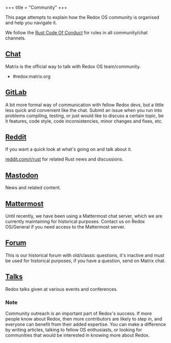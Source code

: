 +++
title = "Community"
+++

This page attempts to explain how the Redox OS community is organised and help you navigate it.

We follow the [Rust Code Of Conduct](https://www.rust-lang.org/policies/code-of-conduct) for rules in all community/chat channels.

## [Chat](https://matrix.to/#/#redox:matrix.org)

Matrix is the official way to talk with Redox OS team/community.

- #redox:matrix.org

## [GitLab](https://gitlab.redox-os.org/redox-os/redox)

A bit more formal way of communication with fellow Redox devs, but a little less quick and convenient like the chat. Submit an issue when you run into problems compiling, testing, or just would like to discuss a certain topic, be it features, code style, code inconsistencies, minor changes and fixes, etc.

## [Reddit](https://www.reddit.com/r/Redox/)

If you want a quick look at what's going on and talk about it.

[reddit.com/r/rust](https://www.reddit.com/r/rust) for related Rust news and discussions.

## [Mastodon](https://fosstodon.org/@redox)

News and related content.

## [Mattermost](https://chat.redox-os.org)

Until recently, we have been using a Mattermost chat server, which we are currently maintaining for historical purposes. Contact us on Redox OS/General if you need access to the Mattermost server.

## [Forum](https://discourse.redox-os.org/)

This is our historical forum with old/classic questions, it's inactive and must be used for historical purposes, if you have a question, send on Matrix chat.

## [Talks](/talks/)

Redox talks given at various events and conferences.

### Note

Community outreach is an important part of Redox's success. If more people know about Redox, then more contributors are likely to step in, and everyone can benefit from their added expertise. You can make a difference by writing articles, talking to fellow OS enthusiasts, or looking for communities that would be interested in knowing more about Redox.
